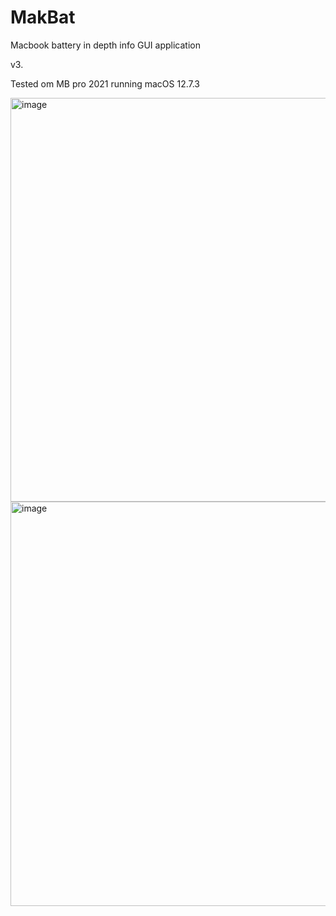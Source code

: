 # MakBat
Macbook battery in depth info GUI application

v3. 

Tested om MB pro 2021 running macOS 12.7.3

<img width="646" alt="image" src="https://github.com/Dream1iner/MakBat/assets/31440989/b4dba004-4407-477a-9685-89e398f73879">

<img width="647" alt="image" src="https://github.com/Dream1iner/MakBat/assets/31440989/275df994-89b9-4001-91c2-099246fd6fc4">


